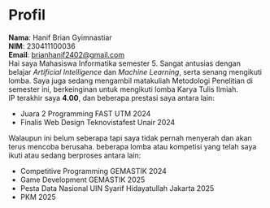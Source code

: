 # Profil
**Nama**: Hanif Brian Gyimnastiar <br>
**NIM**: 230411100036 <br>
**Email**: brianhanif2402@gmail.com <br>
Hai saya Mahasiswa Informatika semester 5. Sangat antusias dengan belajar _Artificial Intelligence_ dan _Machine Learning_, serta senang mengikuti lomba. Saya juga sedang mengambil matakuliah Metodologi Penelitian di semester ini, berkeinginan untuk mengikuti lomba Karya Tulis Ilmiah. <br>
IP terakhir saya **4.00**, dan beberapa prestasi saya antara lain:
* Juara 2 Programming FAST UTM 2024
* Finalis Web Design Teknovistafest Unair 2024

Walaupun ini belum seberapa tapi saya tidak pernah menyerah dan akan terus mencoba berusaha. beberapa lomba atau kompetisi yang telah saya ikuti atau sedang berproses antara lain:
* Competitive Programming GEMASTIK 2024
* Game Development GEMASTIK 2025
* Pesta Data Nasional UIN Syarif Hidayatullah Jakarta 2025
* PKM 2025